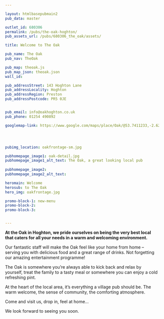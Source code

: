 ```yaml
---

layout: htmlbasepubmain2
pub_data: master

outlet_id: 680306
permalink: /pubs/the-oak-hoghton/
pub_assets_url: /pubs/680306_the_oak/assets/

title: Welcome to The Oak

pub_name: The Oak
pub_nav: TheOak

pub_map: theoak.js
pub_map_json: theoak.json
wall_id:

pub_addressStreet: 143 Hoghton Lane
pub_addressLocality: Hoghton
pub_addressRegion: Preston
pub_addressPostcode: PR5 0JE


pub_email: info@oakhoghton.co.uk
pub_phone: 01254 490892

googlemap-link: https://www.google.com/maps/place/Oak/@53.7411233,-2.6217105,16z/data=!4m8!1m2!2m1!1soak+hoghton!3m4!1s0x0:0xcb53eb50dcb29554!8m2!3d53.7412302!4d-2.6197323




pubimg_location: oakfrontage-sm.jpg

pubhomepage_image1: oak-detail.jpg
pubhomepage_image1_alt_text: The Oak, a great looking local pub
 
pubhomepage_image2: 
pubhomepage_image2_alt_text:

heromain: Welcome
herosub: to The Oak
hero_img: oakfrontage.jpg

promo-block-1: new-menu
promo-block-2:
promo-block-3: 


---
```




**At the Oak in Hoghton, we pride ourselves on being the very best local that caters for all your needs in a warm and welcoming environment.**

Our fantastic staff will make the Oak feel like your home from home – serving you with delicious food and a great range of drinks. Not forgetting our amazing entertainment programme!

The Oak is somewhere you’re always able to kick back and relax by yourself, treat the family to a tasty meal or somewhere you can enjoy a cold refreshing pint.

At the heart of the local area, it’s everything a village pub should be. The warm welcome, the sense of community, the comforting atmosphere.

Come and visit us, drop in, feel at home… 

We look forward to seeing you soon.